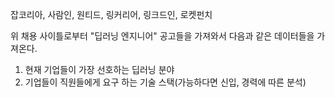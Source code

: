 잡코리아, 사람인, 원티드, 링커리어, 링크드인, 로켓펀치

위 채용 사이틀로부터 "딥러닝 엔지니어" 공고들을 가져와서 다음과 같은 데이터들을 가져온다.
1. 현재 기업들이 가장 선호하는 딥러닝 분야
2. 기업들이 직원들에게 요구 하는 기술 스택(가능하다면 신입, 경력에 따른 분석)